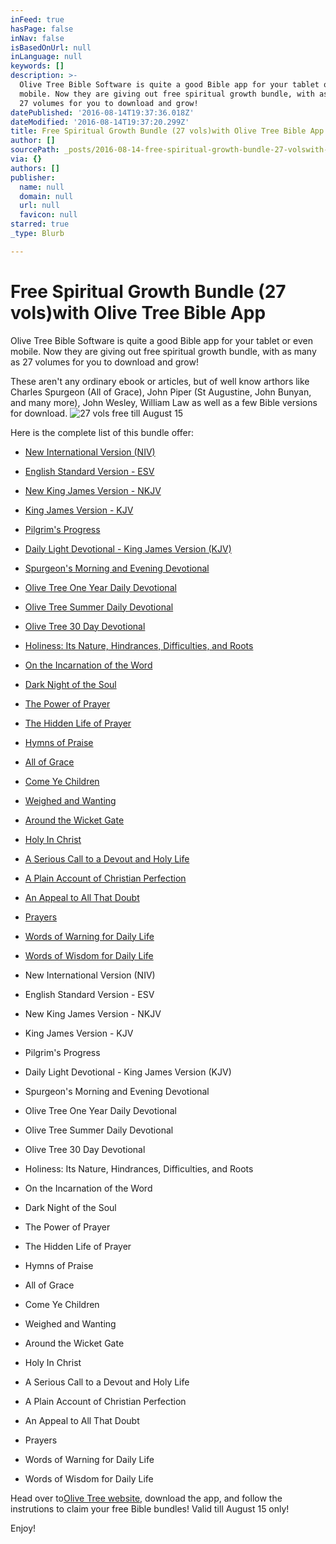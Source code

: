 ```yaml
---
inFeed: true
hasPage: false
inNav: false
isBasedOnUrl: null
inLanguage: null
keywords: []
description: >-
  Olive Tree Bible Software is quite a good Bible app for your tablet or even
  mobile. Now they are giving out free spiritual growth bundle, with as many as
  27 volumes for you to download and grow!
datePublished: '2016-08-14T19:37:36.018Z'
dateModified: '2016-08-14T19:37:20.299Z'
title: Free Spiritual Growth Bundle (27 vols)with Olive Tree Bible App
author: []
sourcePath: _posts/2016-08-14-free-spiritual-growth-bundle-27-volswith-olive-tree-bible.md
via: {}
authors: []
publisher:
  name: null
  domain: null
  url: null
  favicon: null
starred: true
_type: Blurb

---
```

# Free Spiritual Growth Bundle (27 vols)with Olive Tree Bible App

Olive Tree Bible Software is quite a good Bible app for your tablet or even mobile. Now they are giving out free spiritual growth bundle, with as many as 27 volumes for you to download and grow!

These aren't any ordinary ebook or articles, but of well know arthors like Charles Spurgeon (All of Grace), John Piper (St Augustine, John Bunyan, and many more), John Wesley, William Law as well as a few Bible versions for download.
![27 vols free till August 15](https://the-grid-user-content.s3-us-west-2.amazonaws.com/ed54bbc3-ebff-4623-adcd-b28dedd29086.jpg)

Here is the complete list of this bundle offer:

* [New International Version (NIV)][0]
* [English Standard Version - ESV][1]
* [New King James Version - NKJV][2]
* [King James Version - KJV][3]
* [Pilgrim's Progress][4]
* [Daily Light Devotional - King James Version (KJV)][5]
* [Spurgeon's Morning and Evening Devotional][6]
* [Olive Tree One Year Daily Devotional][7]
* [Olive Tree Summer Daily Devotional][8]
* [Olive Tree 30 Day Devotional][9]
* [Holiness: Its Nature, Hindrances, Difficulties, and Roots][10]
* [On the Incarnation of the Word][11]
* [Dark Night of the Soul][12]
* [The Power of Prayer][13]
* [The Hidden Life of Prayer][14]
* [Hymns of Praise][15]
* [All of Grace][16]
* [Come Ye Children][17]
* [Weighed and Wanting][18]
* [Around the Wicket Gate][19]
* [Holy In Christ][20]
* [A Serious Call to a Devout and Holy Life][21]
* [A Plain Account of Christian Perfection][22]
* [An Appeal to All That Doubt][23]
* [Prayers][24]
* [Words of Warning for Daily Life][25]
* [Words of Wisdom for Daily Life][26]

* New International Version (NIV)
* English Standard Version - ESV
* New King James Version - NKJV
* King James Version - KJV
* Pilgrim's Progress
* Daily Light Devotional - King James Version (KJV)
* Spurgeon's Morning and Evening Devotional
* Olive Tree One Year Daily Devotional
* Olive Tree Summer Daily Devotional
* Olive Tree 30 Day Devotional
* Holiness: Its Nature, Hindrances, Difficulties, and Roots
* On the Incarnation of the Word
* Dark Night of the Soul
* The Power of Prayer
* The Hidden Life of Prayer
* Hymns of Praise
* All of Grace
* Come Ye Children
* Weighed and Wanting
* Around the Wicket Gate
* Holy In Christ
* A Serious Call to a Devout and Holy Life
* A Plain Account of Christian Perfection
* An Appeal to All That Doubt
* Prayers
* Words of Warning for Daily Life
* Words of Wisdom for Daily Life

Head over to[Olive Tree website,][27] download the app, and follow the instrutions to claim your free Bible bundles! Valid till August 15 only!

Enjoy!

[0]: https://www.olivetree.com/store/product.php?productid=17562
[1]: https://www.olivetree.com/store/product.php?productid=16583
[2]: https://www.olivetree.com/store/product.php?productid=16633
[3]: https://www.olivetree.com/store/product.php?productid=16615
[4]: https://www.olivetree.com/store/product.php?productid=32942
[5]: https://www.olivetree.com/store/product.php?productid=16572
[6]: https://www.olivetree.com/store/product.php?productid=16664
[7]: https://www.olivetree.com/store/product.php?productid=21534
[8]: https://www.olivetree.com/store/product.php?productid=21343
[9]: https://www.olivetree.com/store/product.php?productid=21224
[10]: https://www.olivetree.com/store/product.php?productid=28754
[11]: https://www.olivetree.com/store/product.php?productid=28755
[12]: https://www.olivetree.com/store/product.php?productid=28758
[13]: https://www.olivetree.com/store/product.php?productid=17499
[14]: https://www.olivetree.com/store/product.php?productid=17492
[15]: https://www.olivetree.com/store/product.php?productid=17169
[16]: https://www.olivetree.com/store/product.php?productid=17157
[17]: https://www.olivetree.com/store/product.php?productid=17210
[18]: https://www.olivetree.com/store/product.php?productid=17841
[19]: https://www.olivetree.com/store/product.php?productid=17211
[20]: https://www.olivetree.com/store/product.php?productid=17629
[21]: https://www.olivetree.com/store/product.php?productid=17146
[22]: https://www.olivetree.com/store/product.php?productid=17158
[23]: https://www.olivetree.com/store/product.php?productid=17164
[24]: https://www.olivetree.com/store/product.php?productid=17303
[25]: https://www.olivetree.com/store/product.php?productid=17315
[26]: https://www.olivetree.com/store/product.php?productid=17316
[27]: https://goo.gl/N0eqk4 "Olive Tree website"